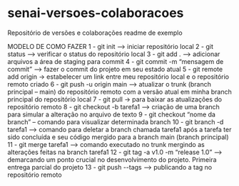# senai-versoes-colaboracoes
Repositório de versões e colaborações
readme de exemplo

MODELO DE COMO FAZER
 1 - git init –> iniciar repositório local
 2 - git status –> verificar o status do repositório local
 3 - git add . –> adicionar arquivos a área de staging para commit
 4 - git commit -m “mensagem de commit” –> fazer o commit do projeto em seu estado atual
 5 - git remote add origin -> estabelecer um link entre meu repositório local e o repositório remoto criado
 6 - git push -u origin main –> atualizar o trunk (branch principal – main) do repositório remoto com a versão atual em minha branch principal do repositório local
 7 - git pull -> para baixar as atualizações do repositório remoto
 8 - git checkout -b tarefa1 –> criação de uma branch para simular a alteração no arquivo de texto
 9 - git checkout “nome da branch” – comando para visualizar determinada branch
 10 - git branch -d tarefa1 –> comando para deletar a branch chamada tarefa1 após a tarefa ter sido concluída e seu código mergido para a branch main (branch principal)
 11 - git merge tarefa1 –> comando executado no trunk mergindo as alterações feitas na branch tarefa1
 12 - git tag -a v1.0 -m “release 1.0” –> demarcando um ponto crucial no desenvolvimento do projeto. Primeira entrega parcial do projeto
 13 - git push --tags –> publicando a tag no repositório remoto
